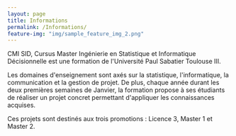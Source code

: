 ```yaml
---
layout: page
title: Informations
permalink: /Informations/
feature-img: "img/sample_feature_img_2.png"
---
```


CMI SID, Cursus Master Ingénierie en Statistique et Informatique Décisionnelle est une formation de l'Université Paul Sabatier Toulouse III.

Les domaines d'enseignement sont axés sur la statistique, l'informatique, la communication et la gestion de projet. De plus, chaque année durant les deux premières semaines de Janvier, la formation propose à ses étudiants de réaliser un projet concret permettant d'appliquer les connaissances acquises.

Ces projets sont destinés aux trois promotions : Licence 3, Master 1 et Master 2.
